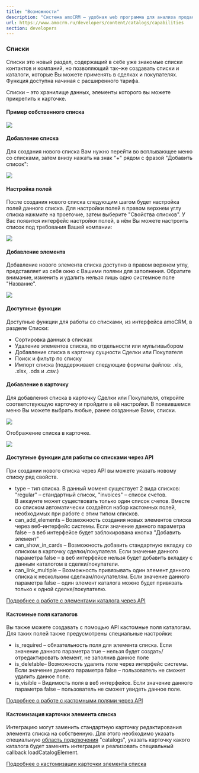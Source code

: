 ```yaml
---
title: "Возможности"
description: "Система amoCRM – удобная web программа для анализа продаж, доступная в режиме online из любой точки мира! Подробности узнавайте по указанным на сайте телефонам в Москве."
url: https://www.amocrm.ru/developers/content/catalogs/capabilities
section: developers
---
```


### Списки

Списки это новый раздел, содержащий в себе уже знакомые списки контактов и компаний, но позволяющий так–же создавать списки и каталоги, которые Вы можете применять в сделках и покупателях. Функция доступна начиная с расширенного тарифа.

Списки – это хранилище данных, элементы которого вы можете прикрепить к карточке.

#### Пример собственного списка

![](https://i.postimg.cc/2SFP6QV3/catalog.png)

#### Добавление списка

Для создания нового списка Вам нужно перейти во всплывающее меню со списками, затем внизу нажать на знак "+" рядом с фразой "Добавить список":

![](https://i.postimg.cc/JngFgKdY/add-catalog.png)

#### Настройка полей

После создания нового списка следующим шагом будет настройка полей данного списка. Для настройки полей в правом верхнем углу списка нажмите на троеточие, затем выберите "Свойства списков". У Вас появится интерфейс настройки полей, в нём Вы можете настроить список под требования Вашей компании:

![](https://i.postimg.cc/BnsVdjM3/fields-edit.png)

#### Добавление элемента

Добавление нового элемента списка доступно в правом верхнем углу, представляет из себя окно с Вашими полями для заполнения. Обратите внимание, изменить и удалить нельзя лишь одно системное поле "Название".

![](https://i.postimg.cc/mrppz8RZ/add-element.png)

#### Доступные функции

Доступные функции для работы со списками, из интерфейса amoCRM, в разделе Списки:

- Сортировка данных в списках
- Удаление элементов списка, по отдельности или мультивыбором
- Добавление списка в карточку сущности Сделки или Покупателя
- Поиск и фильтр по списку
- Импорт списка (поддерживает следующие форматы файлов: .xls, .xlsx, .ods и .csv.)

#### Добавление в карточку

Для добавления списка в карточку Сделки или Покупателя, откройте соответствующую карточку и пройдите в её настройки. В появившемся меню Вы можете выбрать любые, ранее созданные Вами, списки.

![](https://i.postimg.cc/KjB0WbT4/add-to-card.png)

Отображение списка в карточке.

![](https://i.postimg.cc/65xjv7sZ/in-card.png)

#### Доступные функции для работы со списками через API

При создании нового списка через API вы можете указать новому списку ряд свойств.

- type – тип списка. В данный момент существует 2 вида списков: "regular" – стандартный список, "invoices" – список счетов.  
  В аккаунте может существовать только один список счетов. Вместе со списком автоматически создаётся набор кастомных полей, необходимых при работе с этим типом списков.
- can\_add\_elements – Возможность создания новых элементов списка через веб–интерфейс системы. Если значение данного параметра false – в веб интерфейсе будет заблокирована кнопка "Добавить элемент"
- can\_show\_in\_cards – Возможность добавить стандартную вкладку со списком в карточку сделки/покупателя. Если значение данного параметра false – в веб интерфейсе нельзя будет добавить вкладку с данным каталогом в сделки/покупатели.
- can\_link\_multiple – Возможность привязывать один элемент данного списка к нескольким сделкам/покупателям. Если значение данного параметра false – один элемент каталога можно будет привязать только к одной сделке/покупателю.

[Подробнее о работе с элементами каталога через API](https://www.amocrm.ru/developers/content/catalogs/catalogs)

#### Кастомные поля каталогов

Вы также можете создавать с помощью API кастомные поля каталогам. Для таких полей также предусмотрены специальные настройки:

- is\_required – обязательность поля для элемента списка. Если значение данного параметра true – нельзя будет создать/отредактировать элемент, не заполнив данное поле
- is\_deletable– Возможность удалить поле через интерфейс системы. Если значение данного параметра false – пользователь не сможет удалить данное поле.
- is\_visible – Видимость поля в веб интерфейсе. Если значение данного параметра false – пользователь не сможет увидеть данное поле.

[Подробнее о работе с кастомными полями через API](https://www.amocrm.ru/developers/content/crm_platform/custom-fields#custom-fields-edit)

#### Кастомизация карточки элемента списка

Интеграцию могут заменить стандартную карточку редактирования элемента списка на собственную. Для этого необходимо указать специальную [область подключения](https://www.amocrm.ru/developers/content/integrations/areas) "catalogs", указать карточку какого каталога будет заменять интеграция и реализовать специальный callback loadCatalogElement.

[Подробнее о кастомизации карточки элемента списка](https://www.amocrm.ru/developers/content/integrations/catalogs_sdk)